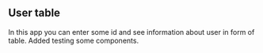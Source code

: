 ## User table

In this app you can enter some id and see information about user in form of table. Added testing some components.